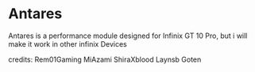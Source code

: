 # Antares
Antares is a performance module designed for Infinix GT 10 Pro, but i will make it work in other infinix Devices

credits: 
Rem01Gaming
MiAzami
ShiraXblood
Laynsb
Goten
